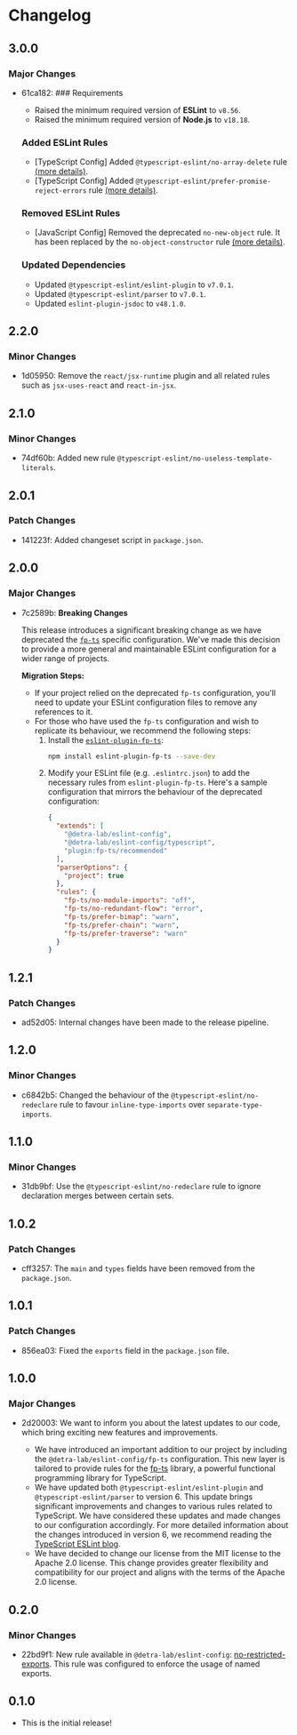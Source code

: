 # Changelog

## 3.0.0

### Major Changes

- 61ca182: ### Requirements

  - Raised the minimum required version of **ESLint** to `v8.56`.
  - Raised the minimum required version of **Node.js** to `v18.18`.

  ### Added ESLint Rules

  - [TypeScript Config] Added `@typescript-eslint/no-array-delete` rule [(more details)](https://typescript-eslint.io/rules/no-array-delete).
  - [TypeScript Config] Added `@typescript-eslint/prefer-promise-reject-errors` rule [(more details)](https://typescript-eslint.io/rules/prefer-promise-reject-errors).

  ### Removed ESLint Rules

  - [JavaScript Config] Removed the deprecated `no-new-object` rule. It has been replaced by the `no-object-constructor` rule [(more details)](https://eslint.org/docs/latest/rules/no-object-constructor).

  ### Updated Dependencies

  - Updated `@typescript-eslint/eslint-plugin` to `v7.0.1`.
  - Updated `@typescript-eslint/parser` to `v7.0.1`.
  - Updated `eslint-plugin-jsdoc` to `v48.1.0`.

## 2.2.0

### Minor Changes

- 1d05950: Remove the `react/jsx-runtime` plugin and all related rules such as `jsx-uses-react` and `react-in-jsx`.

## 2.1.0

### Minor Changes

- 74df60b: Added new rule `@typescript-eslint/no-useless-template-literals`.

## 2.0.1

### Patch Changes

- 141223f: Added changeset script in `package.json`.

## 2.0.0

### Major Changes

- 7c2589b: **Breaking Changes**

  This release introduces a significant breaking change as we have deprecated the [`fp-ts`](https://gcanti.github.io/fp-ts/) specific configuration.
  We've made this decision to provide a more general and maintainable ESLint configuration for a wider range of projects.

  **Migration Steps:**

  - If your project relied on the deprecated `fp-ts` configuration, you'll need to update your ESLint configuration files to remove any references to it.
  - For those who have used the `fp-ts` configuration and wish to replicate its behaviour, we recommend the following steps:
    1. Install the [`eslint-plugin-fp-ts`](https://github.com/buildo/eslint-plugin-fp-ts):
       ```sh
       npm install eslint-plugin-fp-ts --save-dev
       ```
    2. Modify your ESLint file (e.g. `.eslintrc.json`) to add the necessary rules from `eslint-plugin-fp-ts`. Here's a sample configuration that mirrors the behaviour of the deprecated configuration:
       ```json
       {
         "extends": [
           "@detra-lab/eslint-config",
           "@detra-lab/eslint-config/typescript",
           "plugin:fp-ts/recommended"
         ],
         "parserOptions": {
           "project": true
         },
         "rules": {
           "fp-ts/no-module-imports": "off",
           "fp-ts/no-redundant-flow": "error",
           "fp-ts/prefer-bimap": "warn",
           "fp-ts/prefer-chain": "warn",
           "fp-ts/prefer-traverse": "warn"
         }
       }
       ```

## 1.2.1

### Patch Changes

- ad52d05: Internal changes have been made to the release pipeline.

## 1.2.0

### Minor Changes

- c6842b5: Changed the behaviour of the `@typescript-eslint/no-redeclare` rule to favour `inline-type-imports` over `separate-type-imports`.

## 1.1.0

### Minor Changes

- 31db9bf: Use the `@typescript-eslint/no-redeclare` rule to ignore declaration merges between certain sets.

## 1.0.2

### Patch Changes

- cff3257: The `main` and `types` fields have been removed from the `package.json`.

## 1.0.1

### Patch Changes

- 856ea03: Fixed the `exports` field in the `package.json` file.

## 1.0.0

### Major Changes

- 2d20003: We want to inform you about the latest updates to our code, which bring exciting new features and improvements.

  - We have introduced an important addition to our project by including the `@detra-lab/eslint-config/fp-ts` configuration. This new layer is tailored to provide rules for the [fp-ts](https://gcanti.github.io/fp-ts/) library, a powerful functional programming library for TypeScript.
  - We have updated both `@typescript-eslint/eslint-plugin` and `@typescript-eslint/parser` to version 6. This update brings significant improvements and changes to various rules related to TypeScript. We have considered these updates and made changes to our configuration accordingly. For more detailed information about the changes introduced in version 6, we recommend reading the [TypeScript ESLint blog](https://typescript-eslint.io/blog/announcing-typescript-eslint-v6/).
  - We have decided to change our license from the MIT license to the Apache 2.0 license. This change provides greater flexibility and compatibility for our project and aligns with the terms of the Apache 2.0 license.

## 0.2.0

### Minor Changes

- 22bd9f1: New rule available in `@detra-lab/eslint-config`: [no-restricted-exports](https://eslint.org/docs/latest/rules/no-restricted-exports#options). This rule was configured to enforce the usage of named exports.

## 0.1.0

- This is the initial release!
